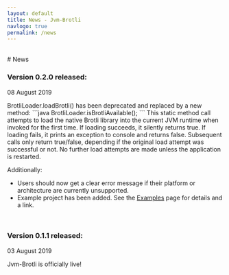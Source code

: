 ```yaml
---
layout: default
title: News - Jvm-Brotli
navlogo: true
permalink: /news
---
```

<style>{% include landing.css %}</style>
<br/>
# News
<br/>
<div class="post">
	<h3>Version 0.2.0 released:</h3>
	<p class="date">08 August 2019</p>
</div>
BrotliLoader.loadBrotli() has been deprecated and replaced by a new method:
```java
	BrotliLoader.isBrotliAvailable();
```
This static method call attempts to load the native Brotli library into the current JVM runtime when invoked for the first time. If loading succeeds, it silently returns true. If loading fails, it prints an exception to console and returns false. Subsequent calls only return true/false, depending if the original load attempt was successful or not. No further load attempts are made unless the application is restarted.

Additionally: 
* Users should now get a clear error message if their platform or architecture are currently unsupported.
* Example project has been added. See the [Examples](https://jvmbrotli.com/examples) page for details and a link.

<br/>
<div class="post">
	<h3>Version 0.1.1 released:</h3>
	<p class="date">03 August 2019</p>
</div>
Jvm-Brotli is officially live!
<br/>
<br/>
